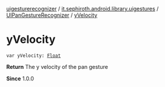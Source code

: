 [uigesturerecognizer](../../index.md) / [it.sephiroth.android.library.uigestures](../index.md) / [UIPanGestureRecognizer](index.md) / [yVelocity](./y-velocity.md)

# yVelocity

`var yVelocity: `[`Float`](https://kotlinlang.org/api/latest/jvm/stdlib/kotlin/-float/index.html)

**Return**
The y velocity of the pan gesture

**Since**
1.0.0

